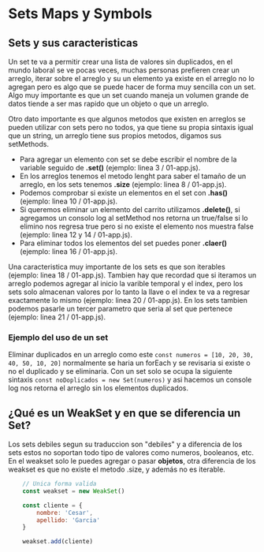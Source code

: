 # Sets Maps y Symbols

## Sets y sus caracteristicas

Un set te va a permitir crear una lista de valores sin duplicados, en el mundo laboral se ve pocas veces, muchas personas prefieren crear un arreglo, iterar sobre el arreglo y su un elemento ya existe en el arreglo no lo agregan pero es algo que se puede hacer de forma muy sencilla con un set. Algo muy importante es que un set cuando maneja un volumen grande de datos tiende a ser mas rapido que un objeto o que un arreglo.

Otro dato importante es que algunos metodos que existen en arreglos se pueden utilizar con sets pero no todos, ya que tiene su propia sintaxis igual que un string, un arreglo tiene sus propios metodos, digamos sus setMethods.

- Para agregar un elemento con set se debe escribir el nombre de la variable seguido de **.set()** (ejemplo: linea 3 / 01-app.js).
- En los arreglos tenemos el metodo lenght para saber el tamaño de un arreglo, en los sets tenemos **.size** (ejemplo: linea 8 / 01-app.js).
- Podemos comprobar si existe un elementos en el set con **.has()** (ejemplo: linea 10 / 01-app.js).
- Si queremos eliminar un elemento del carrito utilizamos **.delete()**, si agregamos un consolo log al setMethod nos retorna un true/false si lo elimino nos regresa true pero si no existe el elemento nos muestra false (ejemplo: linea 12 y 14 / 01-app.js).
- Para eliminar todos los elementos del set puedes poner **.claer()** (ejemplo: linea 16 / 01-app.js).

Una caracteristica muy importante de los sets es que son iterables (ejemplo: linea 18 / 01-app.js). Tambien hay que recordad que si iteramos un arreglo podemos agregar al inicio la varible temporal y el index, pero los sets solo almacenan valores por lo tanto la llave o el index te va a regresar exactamente lo mismo (ejemplo: linea 20 / 01-app.js). En los sets tambien podemos pasarle un tercer parametro que seria al set que pertenece (ejemplo: linea 21 / 01-app.js).


### Ejemplo del uso de un set

Eliminar duplicados en un arreglo como este `const numeros = [10, 20, 30, 40, 50, 10, 20]` normalmente se haria un forEach y se revisaria si existe o no el duplicado y se eliminaria. Con un set solo se ocupa la siguiente sintaxis `const noDoplicados = new Set(numeros)` y asi hacemos un console log nos retorna el arreglo sin los elementos duplicados.

## ¿Qué es un WeakSet y en que se diferencia un Set?

Los sets debiles segun su traduccion son "debiles" y a diferencia de los sets estos no soportan todo tipo de valores como numeros, booleanos, etc. En el weakset solo le puedes agregar o pasar **objetos**, otra diferencia de los weakset es que no existe el metodo .size, y además no es iterable.

``` JAVASCRIPT
    // Unica forma valida
    const weakset = new WeakSet()

    const cliente = {
        nombre: 'Cesar',
        apellido: 'Garcia'
    }

    weakset.add(cliente)
```